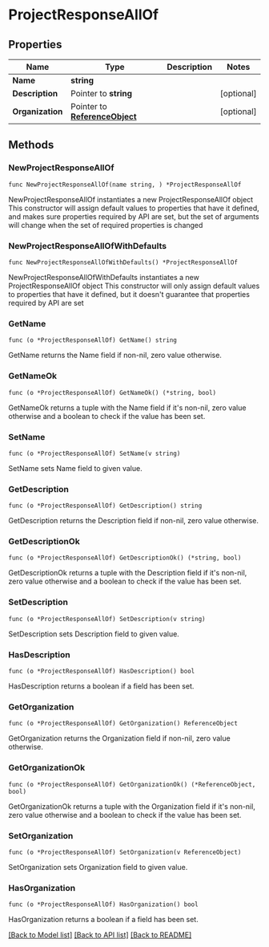 # ProjectResponseAllOf

## Properties

Name | Type | Description | Notes
------------ | ------------- | ------------- | -------------
**Name** | **string** |  | 
**Description** | Pointer to **string** |  | [optional] 
**Organization** | Pointer to [**ReferenceObject**](ReferenceObject.md) |  | [optional] 

## Methods

### NewProjectResponseAllOf

`func NewProjectResponseAllOf(name string, ) *ProjectResponseAllOf`

NewProjectResponseAllOf instantiates a new ProjectResponseAllOf object
This constructor will assign default values to properties that have it defined,
and makes sure properties required by API are set, but the set of arguments
will change when the set of required properties is changed

### NewProjectResponseAllOfWithDefaults

`func NewProjectResponseAllOfWithDefaults() *ProjectResponseAllOf`

NewProjectResponseAllOfWithDefaults instantiates a new ProjectResponseAllOf object
This constructor will only assign default values to properties that have it defined,
but it doesn't guarantee that properties required by API are set

### GetName

`func (o *ProjectResponseAllOf) GetName() string`

GetName returns the Name field if non-nil, zero value otherwise.

### GetNameOk

`func (o *ProjectResponseAllOf) GetNameOk() (*string, bool)`

GetNameOk returns a tuple with the Name field if it's non-nil, zero value otherwise
and a boolean to check if the value has been set.

### SetName

`func (o *ProjectResponseAllOf) SetName(v string)`

SetName sets Name field to given value.


### GetDescription

`func (o *ProjectResponseAllOf) GetDescription() string`

GetDescription returns the Description field if non-nil, zero value otherwise.

### GetDescriptionOk

`func (o *ProjectResponseAllOf) GetDescriptionOk() (*string, bool)`

GetDescriptionOk returns a tuple with the Description field if it's non-nil, zero value otherwise
and a boolean to check if the value has been set.

### SetDescription

`func (o *ProjectResponseAllOf) SetDescription(v string)`

SetDescription sets Description field to given value.

### HasDescription

`func (o *ProjectResponseAllOf) HasDescription() bool`

HasDescription returns a boolean if a field has been set.

### GetOrganization

`func (o *ProjectResponseAllOf) GetOrganization() ReferenceObject`

GetOrganization returns the Organization field if non-nil, zero value otherwise.

### GetOrganizationOk

`func (o *ProjectResponseAllOf) GetOrganizationOk() (*ReferenceObject, bool)`

GetOrganizationOk returns a tuple with the Organization field if it's non-nil, zero value otherwise
and a boolean to check if the value has been set.

### SetOrganization

`func (o *ProjectResponseAllOf) SetOrganization(v ReferenceObject)`

SetOrganization sets Organization field to given value.

### HasOrganization

`func (o *ProjectResponseAllOf) HasOrganization() bool`

HasOrganization returns a boolean if a field has been set.


[[Back to Model list]](../README.md#documentation-for-models) [[Back to API list]](../README.md#documentation-for-api-endpoints) [[Back to README]](../README.md)


